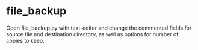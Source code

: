 # file_backup
Open file_backup.py with text-editor and change the commented fields for source file and destination directory, as well as options for number of copies to keep.
